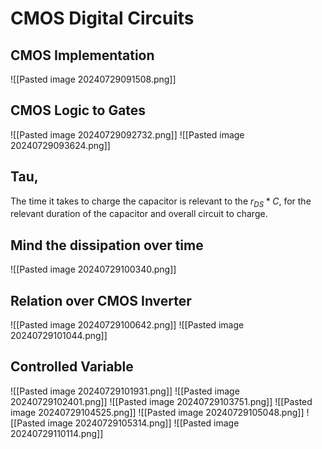 # CMOS Digital Circuits
## CMOS Implementation
![[Pasted image 20240729091508.png]]
## CMOS Logic to Gates
![[Pasted image 20240729092732.png]]
![[Pasted image 20240729093624.png]]
## Tau,
The time it takes to charge the capacitor is relevant to the $r_{DS}*C$, for the relevant duration of the capacitor and overall circuit to charge.
## Mind the dissipation over time
![[Pasted image 20240729100340.png]]
## Relation over CMOS Inverter
![[Pasted image 20240729100642.png]]
![[Pasted image 20240729101044.png]]
## Controlled Variable
![[Pasted image 20240729101931.png]]
![[Pasted image 20240729102401.png]]
![[Pasted image 20240729103751.png]]
![[Pasted image 20240729104525.png]]
![[Pasted image 20240729105048.png]]
![[Pasted image 20240729105314.png]]
![[Pasted image 20240729110114.png]]
